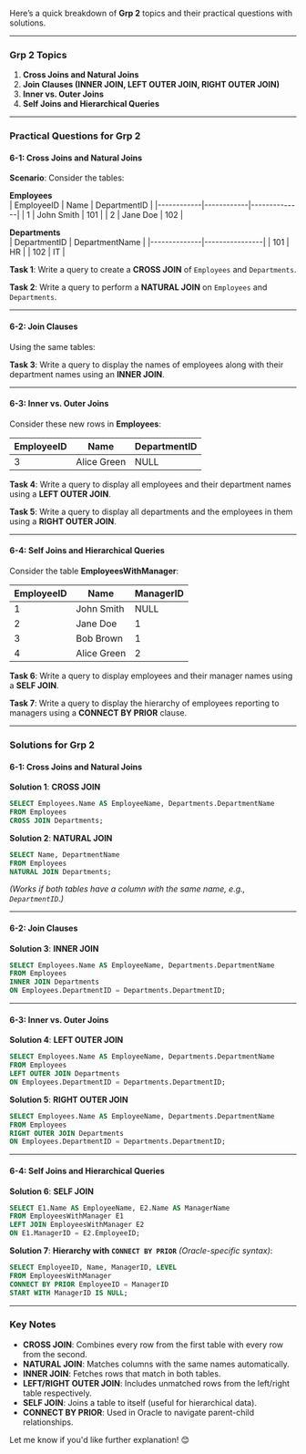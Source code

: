 Here’s a quick breakdown of **Grp 2** topics and their practical questions with solutions.

---

### **Grp 2 Topics**
1. **Cross Joins and Natural Joins**
2. **Join Clauses (INNER JOIN, LEFT OUTER JOIN, RIGHT OUTER JOIN)**
3. **Inner vs. Outer Joins**
4. **Self Joins and Hierarchical Queries**

---

### **Practical Questions for Grp 2**

#### **6-1: Cross Joins and Natural Joins**
**Scenario**: Consider the tables:

**Employees**  
| EmployeeID | Name       | DepartmentID |
|------------|------------|--------------|
| 1          | John Smith | 101          |
| 2          | Jane Doe   | 102          |

**Departments**  
| DepartmentID | DepartmentName |
|--------------|----------------|
| 101          | HR             |
| 102          | IT             |

**Task 1**: Write a query to create a **CROSS JOIN** of `Employees` and `Departments`.

**Task 2**: Write a query to perform a **NATURAL JOIN** on `Employees` and `Departments`.

---

#### **6-2: Join Clauses**
Using the same tables:

**Task 3**: Write a query to display the names of employees along with their department names using an **INNER JOIN**.

---

#### **6-3: Inner vs. Outer Joins**
Consider these new rows in **Employees**:

| EmployeeID | Name         | DepartmentID |
|------------|--------------|--------------|
| 3          | Alice Green  | NULL         |

**Task 4**: Write a query to display all employees and their department names using a **LEFT OUTER JOIN**.

**Task 5**: Write a query to display all departments and the employees in them using a **RIGHT OUTER JOIN**.

---

#### **6-4: Self Joins and Hierarchical Queries**
Consider the table **EmployeesWithManager**:

| EmployeeID | Name       | ManagerID |
|------------|------------|-----------|
| 1          | John Smith | NULL      |
| 2          | Jane Doe   | 1         |
| 3          | Bob Brown  | 1         |
| 4          | Alice Green| 2         |

**Task 6**: Write a query to display employees and their manager names using a **SELF JOIN**.

**Task 7**: Write a query to display the hierarchy of employees reporting to managers using a **CONNECT BY PRIOR** clause.

---

### **Solutions for Grp 2**

#### **6-1: Cross Joins and Natural Joins**

**Solution 1**: **CROSS JOIN**
```sql
SELECT Employees.Name AS EmployeeName, Departments.DepartmentName
FROM Employees
CROSS JOIN Departments;
```

**Solution 2**: **NATURAL JOIN**
```sql
SELECT Name, DepartmentName
FROM Employees
NATURAL JOIN Departments;
```
*(Works if both tables have a column with the same name, e.g., `DepartmentID`.)*

---

#### **6-2: Join Clauses**

**Solution 3**: **INNER JOIN**
```sql
SELECT Employees.Name AS EmployeeName, Departments.DepartmentName
FROM Employees
INNER JOIN Departments
ON Employees.DepartmentID = Departments.DepartmentID;
```

---

#### **6-3: Inner vs. Outer Joins**

**Solution 4**: **LEFT OUTER JOIN**
```sql
SELECT Employees.Name AS EmployeeName, Departments.DepartmentName
FROM Employees
LEFT OUTER JOIN Departments
ON Employees.DepartmentID = Departments.DepartmentID;
```

**Solution 5**: **RIGHT OUTER JOIN**
```sql
SELECT Employees.Name AS EmployeeName, Departments.DepartmentName
FROM Employees
RIGHT OUTER JOIN Departments
ON Employees.DepartmentID = Departments.DepartmentID;
```

---

#### **6-4: Self Joins and Hierarchical Queries**

**Solution 6**: **SELF JOIN**
```sql
SELECT E1.Name AS EmployeeName, E2.Name AS ManagerName
FROM EmployeesWithManager E1
LEFT JOIN EmployeesWithManager E2
ON E1.ManagerID = E2.EmployeeID;
```

**Solution 7**: **Hierarchy with `CONNECT BY PRIOR`**
*(Oracle-specific syntax)*:
```sql
SELECT EmployeeID, Name, ManagerID, LEVEL
FROM EmployeesWithManager
CONNECT BY PRIOR EmployeeID = ManagerID
START WITH ManagerID IS NULL;
```

---

### **Key Notes**
- **CROSS JOIN**: Combines every row from the first table with every row from the second.
- **NATURAL JOIN**: Matches columns with the same names automatically.
- **INNER JOIN**: Fetches rows that match in both tables.
- **LEFT/RIGHT OUTER JOIN**: Includes unmatched rows from the left/right table respectively.
- **SELF JOIN**: Joins a table to itself (useful for hierarchical data).
- **CONNECT BY PRIOR**: Used in Oracle to navigate parent-child relationships.

Let me know if you'd like further explanation! 😊